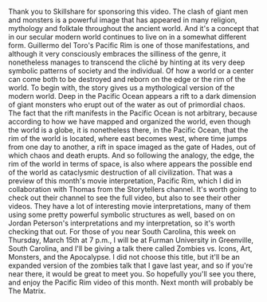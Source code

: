  Thank you to Skillshare for sponsoring this video. The clash of giant men and monsters is a powerful image that has appeared in many religion, mythology and folktale throughout the ancient world. And it's a concept that in our secular modern world continues to live on in a somewhat different form. Guillermo del Toro's Pacific Rim is one of those manifestations, and although it very consciously embraces the silliness of the genre, it nonetheless manages to transcend the cliché by hinting at its very deep symbolic patterns of society and the individual. Of how a world or a center can come both to be destroyed and reborn on the edge or the rim of the world. To begin with, the story gives us a mythological version of the modern world. Deep in the Pacific Ocean appears a rift to a dark dimension of giant monsters who erupt out of the water as out of primordial chaos. The fact that the rift manifests in the Pacific Ocean is not arbitrary, because according to how we have mapped and organized the world, even though the world is a globe, it is nonetheless there, in the Pacific Ocean, that the rim of the world is located, where east becomes west, where time jumps from one day to another, a rift in space imaged as the gate of Hades, out of which chaos and death erupts. And so following the analogy, the edge, the rim of the world in terms of space, is also where appears the possible end of the world as cataclysmic destruction of all civilization. That was a preview of this month's movie interpretation, Pacific Rim, which I did in collaboration with Thomas from the Storytellers channel. It's worth going to check out their channel to see the full video, but also to see their other videos. They have a lot of interesting movie interpretations, many of them using some pretty powerful symbolic structures as well, based on on Jordan Peterson's interpretations and my interpretation, so it's worth checking that out. For those of you near South Carolina, this week on Thursday, March 15th at 7 p.m., I will be at Furman University in Greenville, South Carolina, and I'll be giving a talk there called Zombies vs. Icons, Art, Monsters, and the Apocalypse. I did not choose this title, but it'll be an expanded version of the zombies talk that I gave last year, and so if you're near there, it would be great to meet you. So hopefully you'll see you there, and enjoy the Pacific Rim video of this month. Next month will probably be The Matrix.